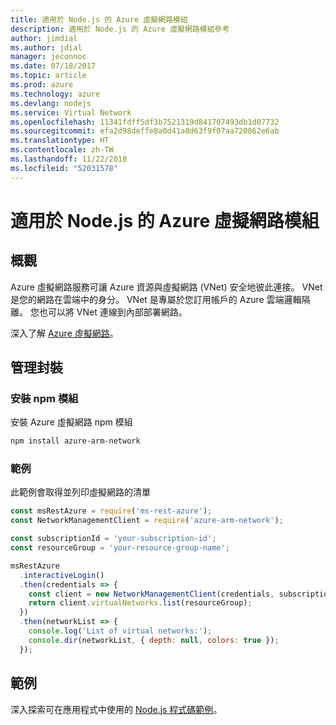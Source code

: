 ```yaml
---
title: 適用於 Node.js 的 Azure 虛擬網路模組
description: 適用於 Node.js 的 Azure 虛擬網路模組參考
author: jimdial
ms.author: jdial
manager: jeconnoc
ms.date: 07/18/2017
ms.topic: article
ms.prod: azure
ms.technology: azure
ms.devlang: nodejs
ms.service: Virtual Network
ms.openlocfilehash: 11341fdff5df3b7521319d841707493db1d07732
ms.sourcegitcommit: efa2d98deffe8a0d41a8d63f9f07aa720862e6ab
ms.translationtype: HT
ms.contentlocale: zh-TW
ms.lasthandoff: 11/22/2018
ms.locfileid: "52031578"
---
```

# <a name="azure-virtual-network-modules-for-nodejs"></a>適用於 Node.js 的 Azure 虛擬網路模組

## <a name="overview"></a>概觀

Azure 虛擬網路服務可讓 Azure 資源與虛擬網路 (VNet) 安全地彼此連接。 VNet 是您的網路在雲端中的身分。 VNet 是專屬於您訂用帳戶的 Azure 雲端邏輯隔離。 您也可以將 VNet 連線到內部部署網路。

深入了解 [Azure 虛擬網路](https://docs.microsoft.com/azure/virtual-network/virtual-networks-overview)。

## <a name="management-package"></a>管理封裝

### <a name="install-the-npm-module"></a>安裝 npm 模組

安裝 Azure 虛擬網路 npm 模組

```bash
npm install azure-arm-network
```

### <a name="example"></a>範例

此範例會取得並列印虛擬網路的清單

```javascript
const msRestAzure = require('ms-rest-azure');
const NetworkManagementClient = require('azure-arm-network');

const subscriptionId = 'your-subscription-id';
const resourceGroup = 'your-resource-group-name';

msRestAzure
  .interactiveLogin()
  .then(credentials => {
    const client = new NetworkManagementClient(credentials, subscriptionId);
    return client.virtualNetworks.list(resourceGroup);
  })
  .then(networkList => {
    console.log('List of virtual networks:');
    console.dir(networkList, { depth: null, colors: true });
  });
```

## <a name="samples"></a>範例

深入探索可在應用程式中使用的 [Node.js 程式碼範例](https://azure.microsoft.com/resources/samples/?platform=nodejs)。

